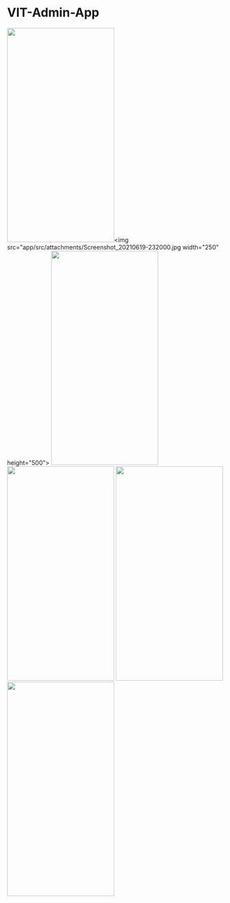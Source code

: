 # VIT-Admin-App

<img src="app/src/attachments/Screenshot_20210619-231941.jpg" width="250" height="500"><img src="app/src/attachments/Screenshot_20210619-232000.jpg  width="250" height="500">
<img src="app/src/attachments/Screenshot_20210619-232015.jpg" width="250" height="500"><img src="app/src/attachments/Screenshot_20210619-232021.jpg" width="250" height="500">
<img src="app/src/attachments/Screenshot_20210619-232029.jpg" width="250" height="500"><img src="app/src/attachments/Screenshot_20210619-232032.jpg" width="250" height="500">
